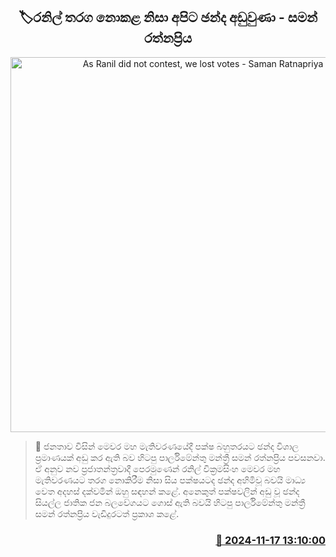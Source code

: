 <p align='center'><b><h2 align='center' title='As Ranil did not contest, we lost votes - Saman Ratnapriya'>🏷රනිල් තරග නොකළ නිසා අපිට ඡන්ද අඩුවුණා - සමන් රත්නප්‍රිය</h2></b></p>
<p align='center'><img src='https://helakuru.sgp1.cdn.digitaloceanspaces.com/esana/images/lib/saman-rathnapriya-1-archived.jpg' width='600' alt='As Ranil did not contest, we lost votes - Saman Ratnapriya'></p>

>📝 ජනතාව විසින් මෙවර මහ මැතිවරණයේදී පක්ෂ බහුතරයට ඡන්ද විශාල ප්‍රමාණයක් අඩු කර ඇති බව හිටපු පාර්ලිමේන්තු මන්ත්‍රී සමන් රත්නප්‍රිය පවසනවා.
ඒ අනුව නව ප්‍රජාතන්ත්‍රවාදී පෙරමුණෙන් රනිල් වික්‍රමසිංහ මෙවර මහ මැතිවරණයට තරග නොකිරීම නිසා සිය පක්ෂයටද ඡන්ද අහිමිවූ බවයි මාධ්‍ය වෙත අදහස් දක්වමින් ඔහු සඳහන් කළේ.
අනෙකුත් පක්ෂවලින් අඩු වූ ඡන්ද සියල්ල ජාතික ජන බලවේගයට ගොස් ඇති බවයි හිටපු පාර්ලිමේන්තු මන්ත්‍රී සමන් රත්නප්‍රිය වැඩිදුරටත් ප්‍රකාශ කළේ. 


<h3 align='right'><a href='https://www.helakuru.lk/esana/p/105127/'>📅 2024-11-17 13:10:00</a></h3>
